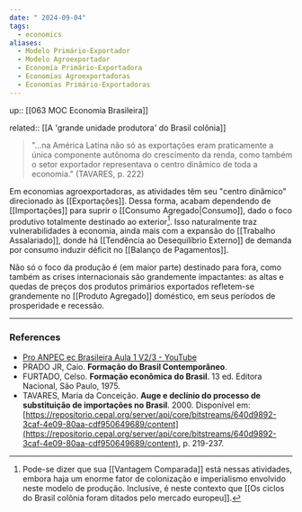 ```yaml
---
date: " 2024-09-04"
tags:
  - economics
aliases:
  - Modelo Primário-Exportador
  - Modelo Agroexportador
  - Economia Primário-Exportadora
  - Economias Agroexportadoras
  - Economias Primário-Exportadoras
---
```


up:: [[063 MOC Economia Brasileira]]

related:: [[A 'grande unidade produtora' do Brasil colônia]]

> "...na América Latina não só as exportações eram praticamente a única componente autônoma do crescimento da renda, como também o setor exportador representava o centro dinâmico de toda a economia." (TAVARES, p. 222)

Em economias agroexportadoras, as atividades têm seu "centro dinâmico" direcionado às [[Exportações]]. Dessa forma, acabam dependendo de [[Importações]] para suprir o [[Consumo Agregado|Consumo]], dado o foco produtivo totalmente destinado ao exterior[^1]. Isso naturalmente traz vulnerabilidades à economia, ainda mais com a expansão do [[Trabalho Assalariado]], donde há [[Tendência ao Desequilíbrio Externo]] de demanda por consumo induzir déficit no [[Balanço de Pagamentos]].

Não só o foco da produção é (em maior parte) destinado para fora, como também as crises internacionais são grandemente impactantes: as altas e quedas de preços dos produtos primários exportados refletem-se grandemente no [[Produto Agregado]] doméstico, em seus períodos de prosperidade e recessão.

---
### References
- [Pro ANPEC ec Brasileira Aula 1 V2/3 - YouTube](https://www.youtube.com/watch?v=_M5jPgHmBJM&list=PLjS6FkCID3JVWybnF3Bo4Nq7ssZi54G8u&index=2)
- PRADO JR, Caio. **Formação do Brasil Contemporâneo**.
- FURTADO, Celso. **Formação econômica do Brasil**. 13 ed. Editora Nacional, São Paulo, 1975.
- TAVARES, Maria da Conceição. **Auge e declínio do processo de substituição de importações no Brasil**. 2000. Disponível em: [https://repositorio.cepal.org/server/api/core/bitstreams/640d9892-3caf-4e09-80aa-cdf950649689/content](https://repositorio.cepal.org/server/api/core/bitstreams/640d9892-3caf-4e09-80aa-cdf950649689/content), p. 219-237.

[^1]: Pode-se dizer que sua [[Vantagem Comparada]] está nessas atividades, embora haja um enorme fator de colonização e imperialismo envolvido neste modelo de produção. Inclusive, é neste contexto que [[Os ciclos do Brasil colônia foram ditados pelo mercado europeu]].
